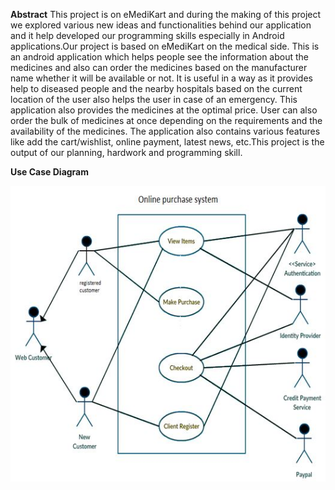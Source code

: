 **Abstract**
This project is on eMediKart and during the making of this project we explored various new ideas and functionalities behind our application and it help developed our programming skills especially in Android applications.Our project is based on eMediKart on the medical side. This is an android application which helps people see the information about the medicines and also can order the medicines based on the manufacturer name whether it will be available or not. It is useful in a way as it provides help to diseased people and the nearby hospitals based on the current location of the user also helps the user in case of an emergency. This application also provides the medicines at the optimal price. User can also order the bulk of medicines at once depending on the requirements and the availability of the medicines. The application also contains various features like add the cart/wishlist, online payment, latest news, etc.This project is the output of our planning, hardwork and programming skill.


**Use Case Diagram**


![FlowChart](https://github.com/pujansoni/Android/blob/master/eMediKart/app/src/main/res/use_case_diagram.JPG)
